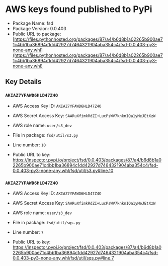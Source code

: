 # AWS keys found published to PyPi

* Package Name: fsd
* Package Version: 0.0.403
* Public URL to package: [https://files.pythonhosted.org/packages/87/a4/b6d8b1a02265b900ae71c4bb1ba36894c1dd42927d7464321904aba354c4/fsd-0.0.403-py3-none-any.whl](https://files.pythonhosted.org/packages/87/a4/b6d8b1a02265b900ae71c4bb1ba36894c1dd42927d7464321904aba354c4/fsd-0.0.403-py3-none-any.whl)

## Key Details

### `AKIAZ7YFAWD6HLD47Z4O`

* AWS Access Key ID: `AKIAZ7YFAWD6HLD47Z4O`
* AWS Secret Access Key: `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` 
* AWS role name: `user/s3_dev`
* File in package: `fsd/util/s3.py`
* Line number: `10`

* Public URL to key: https://inspector.pypi.io/project/fsd/0.0.403/packages/87/a4/b6d8b1a02265b900ae71c4bb1ba36894c1dd42927d7464321904aba354c4/fsd-0.0.403-py3-none-any.whl/fsd/util/s3.py#line.10



### `AKIAZ7YFAWD6HLD47Z4O`

* AWS Access Key ID: `AKIAZ7YFAWD6HLD47Z4O`
* AWS Secret Access Key: `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` 
* AWS role name: `user/s3_dev`
* File in package: `fsd/util/sqs.py`
* Line number: `7`

* Public URL to key: https://inspector.pypi.io/project/fsd/0.0.403/packages/87/a4/b6d8b1a02265b900ae71c4bb1ba36894c1dd42927d7464321904aba354c4/fsd-0.0.403-py3-none-any.whl/fsd/util/sqs.py#line.7


